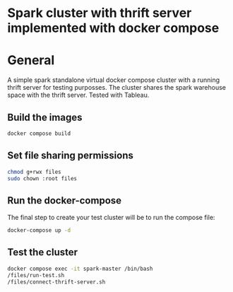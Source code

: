 # Spark cluster with thrift server implemented with docker compose

# General

A simple spark standalone virtual docker compose cluster with a running thrift server for testing purposses.
The cluster shares the spark warehouse space with the thrift server.
Tested with Tableau.

## Build the images

```sh
docker compose build
```

## Set file sharing permissions

```sh
chmod g+rwx files
sudo chown :root files
```

## Run the docker-compose

The final step to create your test cluster will be to run the compose file:

```sh
docker-compose up -d
```

## Test the cluster

```sh
docker compose exec -it spark-master /bin/bash
/files/run-test.sh
/files/connect-thrift-server.sh
```
